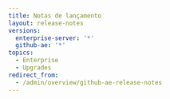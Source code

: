```yaml
---
title: Notas de lançamento
layout: release-notes
versions:
  enterprise-server: '*'
  github-ae: '*'
topics:
  - Enterprise
  - Upgrades
redirect_from:
  - /admin/overview/github-ae-release-notes
---
```


